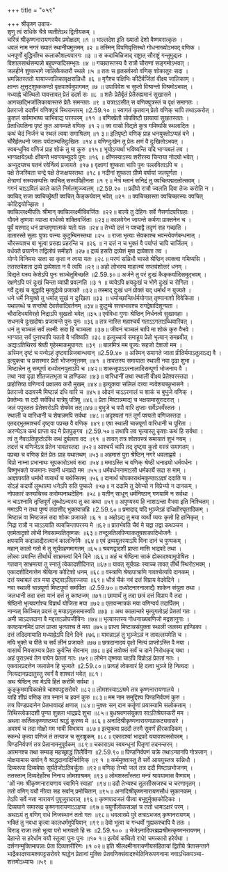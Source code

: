 +++
title = "०५९"

+++
श्रीकृष्ण उवाच-  
शृणु त्वं राधिके चैत्रे व्यतीतेऽथ द्वितीयकम् ।  
चरित्रं श्रीकृष्णनारायणस्यैव प्रमोक्षदम् ॥१ ॥
भाल्लदेश इति ख्यातो देशो वैष्णवसत्कृतः ।  
धवलं नाम नगरं ख्यातं स्थानीयमुत्तमम् ॥२ ॥
तस्मिन् विपणिवृत्तिस्थो गोधनाख्योऽभवद् वणिक ।  
धनपूर्णो बुद्धिमाँश्च कलाकौशल्यपारगः ॥३ ॥
स कदाचिन्निजाद् राष्ट्रात् सौराष्ट्रं गन्तुमुद्यतः ।  
विशालसार्थसम्पन्नो बहुपण्यादिसम्भृतः ॥४ ॥
गच्छतस्तस्य वै रात्रौ चौराणां सङ्गमोऽभवत् ।  
जलहीने शुष्कभागे जालिकैकतरौ स्थले ॥५ ॥
ततः स हृतसर्वस्वो वणिक् शोकातुरः सदा ।  
भ्रमन्नितस्ततो यायाज्जालिकावृक्षसन्निधौ ॥६ ॥
मृगैश्च पक्षिभिः कीटैर्वर्जितां वीक्ष्य जालिकाम् ।  
क्षान्तः क्षुत्तृट्शुष्ककण्ठो वृक्षपार्श्वमुपागमत् ॥७ ॥
उपाविवेश च सुप्तो विश्रान्तो विश्रमोऽभवत् ।  
मध्याह्ने चोत्थितो यावत्तावत् प्रेतं ददर्श सः ॥८ ॥
शतैः प्रेतैर्वृतं प्रेतैरुह्यमानं सुखासने ।  
आगच्छद्भिर्जालिकायास्तरुं प्रेतैः समन्ततः ॥९ ॥
यत्राऽऽसीत् स वणिक्पुत्रस्तं च वृक्षं समागतः ।  
प्रेतराजो ददर्शैनं वणिक्पुत्रं स्थिरान्तरम् ॥2.59.१० ॥
स्वागतं कृतवान् प्रेतो वणिक् चापि तथाऽकरोत् ।  
कुशलं सर्वमाभाष्य चाभिवाद्य परस्परम् ॥११ ॥
वणिक्प्रेतौ चोपविष्टौ छायायां सुखतस्ततः ।  
प्रेताधिपतिना पृष्टं कुत आगम्यते वणिक् ॥१ २॥
क्व वासो विद्यते कुत्र गमिष्यसि स्थलादितः ।  
कथं चेदं निर्जनं च स्थलं त्वया समाश्रितम् ॥१ ३॥
इतिपृष्टो वणिक् प्राह धनयुक्तोऽप्यहं वने ।  
चौरैर्हृतधनो जातः पर्यटाम्यतिदुःखितः ॥१४॥
वणिग्दुःखेन तु प्रेतः क्षणं वै दुःखितोऽभवत् ।  
स्वबन्धुमिव वणिजं प्राह शोकं तु मा कुरु ॥१५॥
भूयोऽप्यर्था भविष्यन्ति यदि भाग्यबलं तव ।  
भाग्यक्षयेऽर्थाः क्षीयन्ते भवन्त्यभ्युदये पुनः ॥१६ ॥
क्षीणस्याऽस्य शरीरस्य चिन्तया नोदयो भवेत् ।  
अभ्युदयश्च पतनं रवेर्नित्यं प्रजायते ॥१७॥
वृक्षाणां शुष्कता चापि पुनः पल्लविताऽपि च ।  
पक्षे तेजस्विता चन्द्रे पक्षे तेजःक्षयस्तथा ॥१८॥
नदीनां शुष्कता ग्रीष्मे वर्षायां जलपूर्णता ।  
क्षेत्राणां सस्यसम्पत्तिः क्वचित् सस्यविहीनता ॥१ ९॥
नेत्रं म्लानं सनिद्रं तु क्वचित्पद्मदलोत्सवम् ।  
गगनं चाऽऽविलं काले काले निर्मलमुज्ज्वलम् ॥2.59.२० ॥
प्रदीपो रात्रौ ज्वलति दिवा तेजः करोति न ।  
क्वचिद् राजा क्वचिच्छ्रेष्ठी क्वचित् कैङ्कर्यवान् भवेत् ॥२१ ॥
क्वचिच्छास्ता क्वचिच्छास्यः क्वचित् कोटिद्वयोज्झितः ।  
क्वचिल्लक्ष्मीपतिः श्रीमान् क्वचिल्लक्ष्मीविवर्जितः ॥२२॥
बाल्ये तु देहिनः सर्वे नैसर्गादपरिग्रहाः ।  
यौवने तृष्णया व्याप्ता वार्धक्ये शक्तिवर्जिताः ॥२३॥
कालवेगेन जायन्ते कर्मणा प्राक्तनेन च ।  
पूर्वं यस्माद् धनं प्राप्तमृणात्मकं यतो यतः ॥२४॥
तेभ्यो दत्तं न पश्चाद्वै तदृणं सह गच्छति ।  
दातारस्ते सुताः पुत्राः पत्न्यः कुटुम्बिनस्तथा ॥२५ ॥
राजा भृत्याः सेवकाश्च भवन्त्येवर्णबन्धनात् ।  
चौररूपाश्च वा भूत्वा प्रसह्य प्रहरन्ति च ॥२६ ॥
न दत्तं न च भुक्तं वै पर्याप्तं चापि चार्जितम् ।  
वर्धयते प्रयत्नेन तद्विलोपं समीहते ॥२७॥
द्रव्यं हसति द्रव्येशं मृषा द्रव्येशता तव ।  
योग्ये विनिमयः सत्ता सा कृता न त्वया यतः ॥२८॥
मरणं सन्निधौ चास्ते श्रेष्ठिन् त्यक्त्वा गमिष्यसि ।  
ततस्तवेशता द्रव्ये द्रव्येशता न वै त्वयि ॥२९॥
अहो लोभस्य माहात्म्यं सप्तवंशोत्तरं धनम् ।  
विद्यते यस्य केशेऽपि पुनः सञ्चेतुमिच्छति ॥2.59.३०॥
अर्जने तु परं दुःखं कैङ्कर्यादिसमुद्भवम् ।  
रक्षणेऽपि परं दुःखं चिन्ता व्याघ्री प्रवल्गति ॥३ १ ॥
व्ययेऽपि क्षयदुःखं च भोगे दुःखं च रोगिता ।  
गर्वे दुःखं च युद्धादि मृत्युर्द्रव्ये प्रजायते ॥३२॥
तस्माद् दुःखं धनं प्रोक्तं यद् धर्मार्थं न युज्यते ।  
धने धर्मे नियुक्ते तु धर्मात् सुखं न दुःखिता ॥३३ ॥
धर्माच्छान्तिर्धर्मयोगात् तृष्णानाशो विवेकिता ।  
यथालब्धे च सन्तोषो देवसेवादिवर्तनम् ॥३४॥
कुटुम्बे सत्त्वभावश्च रागद्वेषादिशून्यता ।  
चौरादिभयविरहो निद्राऽपि सुखतो भवेत् ॥३५॥
एवंविधा गुणाः श्रेष्ठिन् निर्धनत्वे सुखावहाः ।  
सधनत्वे दुःखदोषाः प्रजायन्ते पुनः पुनः ॥३६॥
तत्र नास्ति महाश्चर्यं गताऽऽगताऽब्धिवारिवत् ।  
धनं तु चञ्चलं सर्वं लक्ष्मीः सदा हि चञ्चला ॥३७॥
जीवनं चञ्चलं चापि मा शोकं कुरु वैभवे ।  
भाग्यात् सर्वं पुनश्चापि यततो वै भविष्यति ॥३८॥
इत्युच्चार्य समाहूय प्रेतो भृत्यान् समब्रवीत् ।  
अद्याऽतिथिरयं श्रेष्ठी गृहेस्माकमुपागतः ॥३९ ॥
बालमित्रं मम पूज्यः सहजो देशजो मम ।  
अस्मिन् दृष्टं च मन्येऽहं दृष्टवान्निजबान्धवान् ॥2.59.४० ॥
अस्मिन् समागते जाता प्रीतिर्ममाऽतुलाऽद्य वै ।  
इत्युक्त्वा च प्रसस्मार प्रेतो भोजनमुत्तमम् ॥४१ ॥
तावत्तस्य समायाता स्थाली नवा दृढा शुभा ।  
मिष्टान्नेन तु सम्पूर्णा दध्योदनयुताऽपि च ॥४२॥
शाकसूपाऽऽरनालादिसम्पूर्णा भोजनाय वै ।  
तथा नवा दृढा शीतजलभृता च हाण्डिका ॥४३॥
वारिधानीं तथा स्थालीं वीक्ष्य प्रेतेश्वरस्तदा ।  
प्राहोत्तिष्ठ वणिग्वर्य प्रक्षालय करौ मुखम् ॥४४॥
इत्युक्त्वा सलिलं दत्त्वा न्यवेशयच्छुभासने ।  
प्रेतराजो ददावस्मै मिष्टान्नं दधि वारि च ॥४५॥
ओदनं चाऽऽरनालं च शाकं च बुभुजे वणिक् ।  
प्रेक्तेभ्यः स ददौ सर्वविधं पात्रेषु पत्रिषु ॥४६॥
प्रेता मिष्टान्नमाद्यं च भक्षयामासुरादरात् ।  
जलं पपुस्ततः प्रेतेश्वरोऽपि शेषमेव तत्॥४७॥
बुभुजे च पपौ वारि तृप्ताः सर्वेऽभवँस्ततः ।  
स्थाली च वारिधानी च शेषान्नमपि सर्वथा ॥४८॥
अदृश्यतां गतं तूर्णं पश्यतो वणिजस्तदा ।  
एतदद्भुतमाश्चर्यं दृष्ट्वा पप्रच्छ वै वणिक् ॥४९॥
एषा स्थाली चान्नपूर्णा वारिधानी च पूरिता ।  
अरण्येऽत्र कथं प्राप्ता वद मे प्रेतपुङ्गव ॥2.59.५०॥
तथापि तव भृत्यास्तु कृशाः कथं हि सर्वथा ।  
त्वं तु नैवाऽतिपुष्टोऽसि कथं दुर्बलता वद ॥९१ ॥
तावत् तत्र श्वेतवस्त्रं समायातं शुभं नवम् ।  
तदत्तं च वणिजेऽत्र प्रेतेन भावतस्तदा ॥५२॥
आश्चर्यं चापि तद् दृष्ट्वा कुतो वस्त्रं समागतम् ।  
पप्रच्छ च वणिक् प्रेतं प्रेतः प्राह यथातथम् ॥५३॥
अहमासं पुरा श्रेष्ठिन् नगरे धवलाह्वये ।  
विप्रो नाम्ना प्रभानाथः सूपकारोऽभवं सदा ॥५४॥
ममाऽस्ति च वणिक् श्रेष्ठी धनाढ्यो धर्मवर्धनः ।  
विष्णुभक्तो यजमानः स्वामी धनप्रदो मम ॥५५॥
धर्मवर्धननामाऽसौ धर्मकार्ये सदा स माम् ।  
आज्ञापयति धर्मार्थे व्ययार्थं च यथेप्सितम् ॥५६॥
दानार्थं चोपकारार्थमकुण्ठाऽऽज्ञां ददाति च ।  
सोऽहं कदर्यो लुब्धात्मा धनेऽपि सति पुष्कले ॥५७॥
न ददामि तु देवेभ्यो न विप्रेभ्यो न दानकम् ।  
नोपकारं कस्यचिच्च करोम्यनाथदेहिनः ॥५८॥
यतीन् साधून् धर्मनिष्ठान् गणयामि न सर्वथा ।  
न चाऽश्नामि तृप्तिपूर्णं लुब्धोऽन्यस्य तु का कथा ॥५९॥
अपुण्यस्य हि नाशाऽन्ता वैभवा इति निश्चितम् ।  
ममाऽपि न तथा पुण्यं तदासीद् भुक्तवान्नहि ॥2.59.६०॥
प्रमादाद् यदि भुञ्जेऽहं दधिक्षीरघृतादिकम् ।  
मिष्टान्नं वा मिष्टजलं तदा शोकः प्रजायते ॥६ १ ॥
अहोऽद्य तु मया व्यर्थो व्ययः कृतो हि हानिकृत् ।  
निद्रा रात्रौ न चाऽऽयाति व्ययचिन्तापरस्य मे ॥६२॥
प्रातर्भवति चैवं मे यद्वा तद्वा कथञ्चन ।  
एवमेतादृशो लोभी निवसाम्यतितृष्णकः ॥६३॥
तन्दूलतिलपिण्याकतुषशाकादिभोजनैः ।  
क्षपयामि कदान्नाद्यैरात्मानं कालनिर्गमैः ॥६४॥
एवं द्रव्ययुतस्याऽपि विना दानं च पुण्यकम् ।  
महान् कालो गतो मे तु सूर्यग्रहणमागतम् ॥६५॥
श्रवणद्वादशी प्राप्ता मासि भाद्रपदे तथा ।  
लोकाः प्रयान्ति तीर्थार्थं साभ्रमत्यां दिने दिने ॥६६॥
अहं च श्रेष्ठिना साकं ह्येकादश्यामुपोषितः ।  
गतवान् साभ्रमत्यां तु स्नातुं त्वेकादशीदिनात् ॥६७॥
यावत् सूर्यग्रहः स्याच्च तावत् तीर्थे स्थिरोऽभवम् ।  
एकादशीदिनात्तेन श्रेष्ठिना कोटिशो धनम् ॥६८॥
वस्त्राणि श्रेष्ठपात्राणि गावश्चेत्यपि दानकम् ।  
दत्तं यथाबलं तत्र मया दृष्ट्वाऽतिलज्जया ॥६९॥
धौत्रं चैकं नवं दत्तं विप्राय वेदवेदिने ।  
नवा स्थाली चान्नपूर्णा मिष्टपूर्णा समर्पिता ॥2.59.७०॥
दध्योदनारनालाद्यैः शाकेन संयुता तथा ।  
जलधानी तदा दत्ता यानं दत्तं तु काष्ठजम् ॥७१॥
छायार्थं तु तदा छत्रं दत्तं विप्राय वै तदा ।  
श्रेष्ठिनो भृत्यवर्गाश्च विप्रार्थं योजिता मया ॥७२॥
एतावन्मात्रकं मया वणिग्वर्य तदार्पितम् ।  
नान्यत् किञ्चित् प्रदत्तं तु मयाऽयुतसमास्वपि ॥७३ ॥
अथ कालान्तरे मृत्युगतोऽहं प्रेततां गतः ।  
अमी चाऽदत्तदाना वै मद्दत्ताऽन्नोपजीविनः ॥७४॥
भृत्यास्तस्य गोधनाख्यवणिजो मद्वशानुगाः ।  
काष्ठयानमिदं प्राप्तं प्राप्ता भृत्याश्च ते मया ॥७५॥
प्राप्ता मिष्टान्नसंयुक्ता स्थाली जलस्य हाण्डिका ।  
दत्तं तदिदमायाति मध्याह्नेऽपि दिने दिने ॥७६॥
यावन्नाऽहं तु भुञ्जेऽन्नं न तावल्लयमेति च ।  
मयि भुक्ते च पीते च सर्वं लीनं प्रजायते ॥७७॥
छत्रदानादयं वृक्षो नित्यं प्राप्तोऽस्ति वै मया ।  
वासार्थं निवसाम्यत्र प्रेताः कुर्वन्ति सेवनाम् ॥७८॥
इदं तवोक्तं सर्वं च दाने निरोधकृद् यथा ।  
अहं पुराऽभवं तेन पापेन प्रेततां गतः ॥७९॥
लोभेन तृष्णया चाऽपि विप्रोऽहं प्रेततां गतः ।  
एकवारप्रदत्तेन जलान्नेन हि भुज्यते ॥2.59.८०॥
प्रत्यहं त्वेकवारं हि दत्वा भुञ्जे हि नित्यदा ।  
नित्यदानप्रदातुस्तु स्वर्गं वै शाश्वतं भवेत् ॥८१।  
अथ श्रेष्ठिन् तव मेऽपि हितं करोमि सर्वथा ।  
कुङ्कुमवापिकाक्षेत्रे चाश्वपट्टसरोवरे ॥८२॥
लोमशस्याऽऽश्रमे तत्र कृष्णनारायणालये ।  
याहि शीघ्रं वणिक् तत्र स्नानं च हवनं कुरु ॥८३॥
मम नाम समुद्दिश्य पिण्डनिर्वपणं कुरु ।  
तत्र पिण्डप्रदानेन प्रेतभावादहं क्षणात् ॥८४॥
मुक्तः सन् दान कर्तॄणां प्रयास्यामि सलोकताम् ।  
तिथिस्त्वेकादशी पुण्या शुक्ला भाद्रप्रदे शुभा ॥८५॥
बुधश्रवणसंयुक्ता साऽतिश्रेयस्करी मम ।  
अथवा कर्तिककृष्णाष्टम्यां श्राद्धं कुरुष्व मे ॥८६॥
अनादिश्रीकृष्णनारायणप्राकट्यवासरे ।  
अवश्यं च तदा मोक्षो मम भावी विभावय ॥८७॥
इत्युक्त्वा प्रददौ तस्मै सुवर्णं हीरकादिकम् ।  
स्कन्धे कृत्वा वणिजं तं तत्याज च सुराष्ट्रकम् ॥८८॥
एकादश्यां भाद्रपदे ययावश्वसरोवरम् ।  
पिण्डनिर्वपणं तत्र प्रेतानामनुपूर्वकम् ॥८९॥
चकाराऽथ स्वबन्धूनां पितृणां तदनन्तरम् ।  
आत्मनश्च तथा सम्यङ् महच्छ्राद्धं तिलैर्विना ॥2.59.९०॥
पिण्डनिर्वपणं चक्रे तथाऽन्यानपि गोत्रजान् ।  
मोक्षयामास सर्वान् वै श्राद्धदानादिभिर्वणिक् ॥९ १ ॥
कर्ममुक्तास्तु तै सर्वे आययुस्तत्र सन्निधौ ।  
दिव्यरूपा दिव्यवेषाः सूर्यतेजोऽतिवर्चुलाः ॥९२॥
वणिक् तेभ्यो जलं तत्र ददौ मिष्टान्नभोजनम् ।  
ततस्तान् दिव्यदेहाँश्च निनाय लोमशाश्रमम् ॥९३॥
लोमशस्ताँस्तदा मन्त्रं श्रावयामास वैष्णवम् ।  
'ओं नमः श्रीकृष्णनारायणाय स्वामिने स्वाहा' ॥९४॥
ददौ तेभ्यश्च तुलसीस्रजश्च च चरणामृतम् ।  
ततो वणिग् ययौ नीत्वा सह सर्वान् प्रमोचितान् ॥९५॥
अनादिश्रीकृष्णनारायणसौधं सुकानकम् ।  
तेऽपि सर्वे नता नारायणं पुपूजुरादरात् ॥९६॥
कृष्णपादजलं पीत्वा बभूवुर्मुक्तकोटिकाः ।  
दिव्ययाने समारुह्य कृष्णनारायणाऽऽज्ञया ॥९७॥
ययुर्गोलोकसञ्ज्ञं च ततो धामाऽक्षरं परम् ।  
अथाऽयं तु वणिग् राधे निजस्थानं ततो गतः ॥९८॥
धवलाख्ये पुरे तत्राऽभजत् कृष्णनरायणम् ।  
भक्तिं तु नवधा कृत्वा कालधर्ममुपेयिवान् ॥९९॥
देवो भूत्वा च गन्धर्वो गुह्यकश्चापि वै ततः ।  
विराड् राजा ततो भूत्वा परो भागवतो हि सः ॥2.59.१०० ॥
भेजेऽनादिपरब्रह्मश्रीमत्कृष्णनरायणम् ।  
देहान्ते स हरेर्धाम ययौ स्तुत्वा पुनः पुनः ॥१० १॥
इत्येवं कथितो राधे! चमत्कारो हरेर्यथा ।  
दर्शनान्मुक्तिमापन्नाः प्रेता दिव्यशरीरिणः ॥१ ०२॥
इति श्रीलक्ष्मीनारायणीयसंहितायां द्वितीये त्रेतासन्ताने भाद्रैकादश्यामश्वपट्टसरोवरे श्राद्धेन प्रेतानां मुक्तिः प्रेतवणिक्संवादश्चेतिनिरूपणनामा नवाऽधिकपञ्चा-  
शत्तमोऽध्यायः ॥५९ ॥
    
